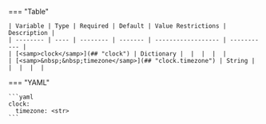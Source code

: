 <!--
  ~ Copyright (c) 2025 Arista Networks, Inc.
  ~ Use of this source code is governed by the Apache License 2.0
  ~ that can be found in the LICENSE file.
  -->
=== "Table"

    | Variable | Type | Required | Default | Value Restrictions | Description |
    | -------- | ---- | -------- | ------- | ------------------ | ----------- |
    | [<samp>clock</samp>](## "clock") | Dictionary |  |  |  |  |
    | [<samp>&nbsp;&nbsp;timezone</samp>](## "clock.timezone") | String |  |  |  |  |

=== "YAML"

    ```yaml
    clock:
      timezone: <str>
    ```
